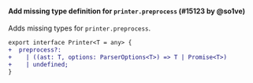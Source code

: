 #### Add missing type definition for `printer.preprocess` (#15123 by @so1ve)

Adds missing types for `printer.preprocess`.

```diff
export interface Printer<T = any> {
+  preprocess?:
+    | ((ast: T, options: ParserOptions<T>) => T | Promise<T>)
+    | undefined;
}
```
